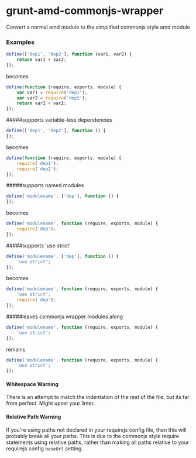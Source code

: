 grunt-amd-commonjs-wrapper
=====================

Convert a normal amd module to the simplified commonjs style amd module

### Examples
>
```js
define(['dep1', 'dep2'], function (var1, var2) {
    return var1 + var2;
});
```
becomes
```js
define(function (require, exports, module) {
    var var1 = require('dep1');
    var var2 = require('dep2');
    return var1 + var2;
});
```

#####supports variable-less dependencies
>
```js
define(['dep1', 'dep2'], function () {
});
```
becomes
```js
define(function (require, exports, module) {
    require('dep1');
    require('dep2');
});
```

#####supports named modules
>
```js
define('modulename', ['dep'], function () {
});
```
becomes
```js
define('modulename', function (require, exports, module) {
    require('dep');
});
```

#####supports 'use strict'
>
```js
define('modulename', ['dep'], function () {
    'use strict';
});
```
becomes
```js
define('modulename', function (require, exports, module) {
    'use strict';
    require('dep');
});
```

#####leaves commonjs wrapper modules along
>
```js
define('modulename', function (require, exports, module) {
    'use strict';
});
```
remains
```js
define('modulename', function (require, exports, module) {
    'use strict';
});
```

#### Whitespace Warning
There is an attempt to match the indentation of the rest of the file, but its far from perfect. Might upset your linter.

#### Relative Path Warning
If you're using paths not declared in your requirejs config file, then this will probably break all your paths. This is due to the commonjs style require statements using relative paths, rather than making all paths relative to your requirejs config `baseUrl` setting.
